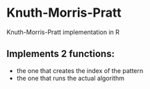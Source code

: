 # Knuth-Morris-Pratt
Knuth-Morris-Pratt implementation in R

## Implements 2 functions:
 - the one that creates the index of the pattern
 - the one that runs the actual algorithm
